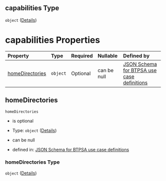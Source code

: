 ## capabilities Type

`object` ([Details](btpsa-usecase-properties-services-items-allof-1-then-allof-42-then-allof-5-then-properties-parameters-properties-data-properties-filecontainer-properties-capabilities.md))

# capabilities Properties

| Property                            | Type     | Required | Nullable    | Defined by                                                                                                                                                                                                                                                                                                                                                                                                                                          |
| :---------------------------------- | :------- | :------- | :---------- | :-------------------------------------------------------------------------------------------------------------------------------------------------------------------------------------------------------------------------------------------------------------------------------------------------------------------------------------------------------------------------------------------------------------------------------------------------- |
| [homeDirectories](#homedirectories) | `object` | Optional | can be null | [JSON Schema for BTPSA use case definitions](btpsa-usecase-properties-services-items-allof-1-then-allof-42-then-allof-5-then-properties-parameters-properties-data-properties-filecontainer-properties-capabilities-properties-homedirectories.md "undefined#/properties/services/items/allOf/1/then/allOf/42/then/allOf/5/then/properties/parameters/properties/data/properties/fileContainer/properties/capabilities/properties/homeDirectories") |

## homeDirectories



`homeDirectories`

*   is optional

*   Type: `object` ([Details](btpsa-usecase-properties-services-items-allof-1-then-allof-42-then-allof-5-then-properties-parameters-properties-data-properties-filecontainer-properties-capabilities-properties-homedirectories.md))

*   can be null

*   defined in: [JSON Schema for BTPSA use case definitions](btpsa-usecase-properties-services-items-allof-1-then-allof-42-then-allof-5-then-properties-parameters-properties-data-properties-filecontainer-properties-capabilities-properties-homedirectories.md "undefined#/properties/services/items/allOf/1/then/allOf/42/then/allOf/5/then/properties/parameters/properties/data/properties/fileContainer/properties/capabilities/properties/homeDirectories")

### homeDirectories Type

`object` ([Details](btpsa-usecase-properties-services-items-allof-1-then-allof-42-then-allof-5-then-properties-parameters-properties-data-properties-filecontainer-properties-capabilities-properties-homedirectories.md))
